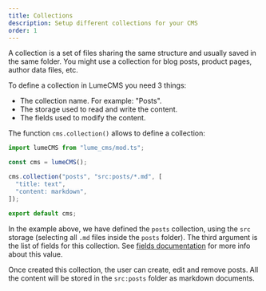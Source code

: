 ```yaml
---
title: Collections
description: Setup different collections for your CMS
order: 1
---
```


A collection is a set of files sharing the same structure and usually saved in
the same folder. You might use a collection for blog posts, product pages,
author data files, etc.

To define a collection in LumeCMS you need 3 things:

- The collection name. For example: "Posts".
- The storage used to read and write the content.
- The fields used to modify the content.

The function `cms.collection()` allows to define a collection:

```ts
import lumeCMS from "lume_cms/mod.ts";

const cms = lumeCMS();

cms.collection("posts", "src:posts/*.md", [
  "title: text",
  "content: markdown",
]);

export default cms;
```

In the example above, we have defined the `posts` collection, using the `src`
storage (selecting all `.md` files inside the `posts` folder). The third
argument is the list of fields for this collection. See
[fields documentation](./fields.md) for more info about this value.

Once created this collection, the user can create, edit and remove posts. All
the content will be stored in the `src:posts` folder as markdown documents.
